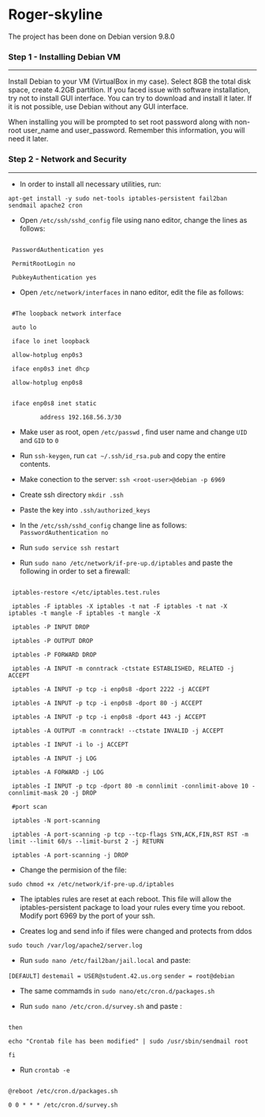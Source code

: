 # Roger-skyline

The project has been done on Debian version 9.8.0

### Step 1 - Installing Debian VM
----------------------------------------
Install Debian to your VM (VirtualBox in my case). Select 8GB the total disk space, create 4.2GB partition.
If you faced issue with software installation, try not to install GUI interface. You can try to download and install it later. If it is not possible, use Debian without any GUI interface.

When installing you will be prompted to set root password along with non-root user_name and user_password. Remember this information, you will need it later.

### Step 2 - Network and Security
-------------------------------------
* In order to install all necessary utilities, run:

`apt-get install -y sudo net-tools iptables-persistent fail2ban sendmail apache2 cron`

* Open `/etc/ssh/sshd_config` file using nano editor, change the lines as follows:

 ```Port 6969
 
  PasswordAuthentication yes
  
  PermitRootLogin no
  
  PubkeyAuthentication yes
  ```
 
 * Open `/etc/network/interfaces` in nano editor, edit the file as follows:
 
 ```source /etc/network/interfaces.d/*
  
  #The loopback network interface
  
  auto lo
  
  iface lo inet loopback
  
  allow-hotplug enp0s3
  
  iface enp0s3 inet dhcp
  
  allow-hotplug enp0s8
  
  
  iface enp0s8 inet static 
     
          address 192.168.56.3/30
  ```
  
  * Make user as root, open `/etc/passwd` , find user name and change `UID` and `GID` to `0`
  
  * Run `ssh-keygen`, run `cat ~/.ssh/id_rsa.pub` and copy the entire contents.
  
  * Make conection to the server: `ssh <root-user>@debian -p 6969`
  
  * Create ssh directory `mkdir .ssh`
  
  * Paste the key into `.ssh/authorized_keys`
  
  * In the `/etc/ssh/sshd_config` change line as follows: `PasswordAuthentication no`
  
  * Run `sudo service ssh restart`
  
  * Run `sudo nano /etc/network/if-pre-up.d/iptables` and paste the following in order to set a firewall:
  
  ```#!/Bin/bash
  
   iptables-restore </etc/iptables.test.rules
    
   iptables -F iptables -X iptables -t nat -F iptables -t nat -X iptables -t mangle -F iptables -t mangle -X
    
   iptables -P INPUT DROP
    
   iptables -P OUTPUT DROP
    
   iptables -P FORWARD DROP
    
   iptables -A INPUT -m conntrack -ctstate ESTABLISHED, RELATED -j ACCEPT
    
   iptables -A INPUT -p tcp -i enp0s8 -dport 2222 -j ACCEPT
    
   iptables -A INPUT -p tcp -i enp0s8 -dport 80 -j ACCEPT
    
   iptables -A INPUT -p tcp -i enp0s8 -dport 443 -j ACCEPT
    
   iptables -A OUTPUT -m conntrack! --ctstate INVALID -j ACCEPT
    
   iptables -I INPUT -i lo -j ACCEPT
    
   iptables -A INPUT -j LOG
    
   iptables -A FORWARD -j LOG
    
   iptables -I INPUT -p tcp -dport 80 -m connlimit -connlimit-above 10 -connlimit-mask 20 -j DROP
    
   #port scan
    
   iptables -N port-scanning
    
   iptables -A port-scanning -p tcp --tcp-flags SYN,ACK,FIN,RST RST -m limit --limit 60/s --limit-burst 2 -j RETURN

   iptables -A port-scanning -j DROP
   ```
   
   * Change the permision of the file:
   
   `sudo chmod +x /etc/network/if-pre-up.d/iptables`
   
   * The iptables rules are reset at each reboot. This file will allow the iptables-persistent package to load your rules every time you reboot. Modify port 6969 by the port of your ssh.
   
   * Creates log and send info if files were changed and protects from ddos
   
   `sudo touch /var/log/apache2/server.log`
   
   * Run `sudo nano /etc/fail2ban/jail.local` and paste:
   
   `[DEFAULT]` 
   `destemail = USER@student.42.us.org`
   `sender = root@debian`
   
   * The same commamds in `sudo nano/etc/cron.d/packages.sh`
   
   * Run `sudo nano /etc/cron.d/survey.sh` and paste :
   
  ```if [[ $(($(date +%s) - $(date +%s -r /etc/crontab))) -lt 86400 ]]
   
  then
  
  echo "Crontab file has been modified" | sudo /usr/sbin/sendmail root
  
  fi
  ```
    
   * Run `crontab -e` 
   
  ```0 4 * * 1 /etc/cron.d/packages.sh
   
  @reboot /etc/cron.d/packages.sh
  
  0 0 * * * /etc/cron.d/survey.sh
  ```
